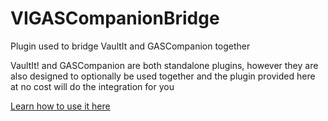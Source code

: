 # VIGASCompanionBridge
Plugin used to bridge VaultIt and GASCompanion together

VaultIt! and GASCompanion are both standalone plugins, however they are also designed to optionally be used together and the plugin provided here at no cost will do the integration for you

[Learn how to use it here](https://github.com/DrowningDragons/VaultIt-Wiki/wiki/GASCompanion-Integration)
